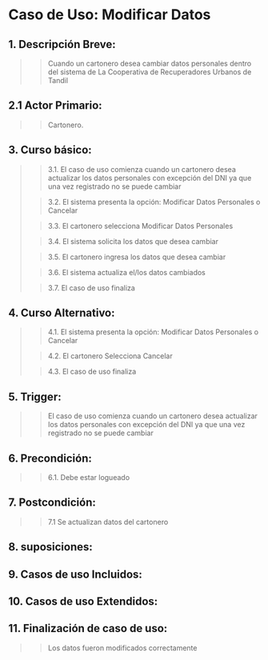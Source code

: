 # Caso de Uso: Modificar Datos

## 1. Descripción Breve:
>
>> Cuando un cartonero desea cambiar datos personales dentro del sistema de La Cooperativa de Recuperadores Urbanos de Tandil


## 2.1 Actor Primario:
>
>> Cartonero.


## 3. Curso básico:
>
>>3.1. El caso de uso comienza cuando un cartonero desea actualizar los datos personales con excepción del DNI ya que una vez registrado no se puede cambiar
>
>>3.2. El sistema presenta la opción: Modificar Datos Personales o Cancelar
>
>>3.3. El cartonero selecciona Modificar Datos Personales
>
>>3.4. El sistema solicita los datos que desea cambiar
>
>>3.5. El cartonero ingresa los datos que desea cambiar
>
>>3.6. El sistema actualiza el/los datos cambiados
>
>>3.7. El caso de uso finaliza


## 4. Curso Alternativo:
>
>>4.1. El sistema presenta la opción: Modificar Datos Personales o Cancelar
>
>>4.2. El cartonero Selecciona Cancelar
>
>>4.3. El caso de uso finaliza


## 5. Trigger:
>
>> El caso de uso comienza cuando un cartonero desea actualizar los datos personales con excepción del DNI ya que una vez registrado no se puede cambiar

## 6. Precondición:
>
>>6.1. Debe estar logueado

## 7.  Postcondición:
>
>>7.1 Se actualizan datos del cartonero

## 8. suposiciones:
>
>>

## 9. Casos de uso Incluidos:
>
>>
## 10. Casos de uso Extendidos:
>
>>

## 11. Finalización de caso de uso:
>
>> Los datos fueron modificados correctamente                
